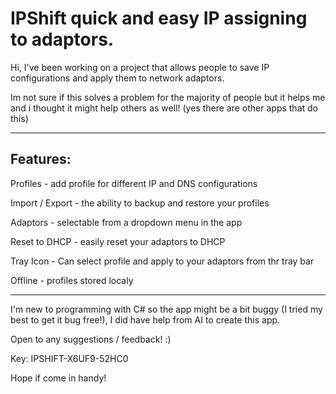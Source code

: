 # IPShift quick and easy IP assigning to adaptors.

Hi, I've been working on a project that allows people to save IP configurations and apply them to network adaptors.

Im not sure if this solves a problem for the majority of people but it helps me and i thought it might help others as well! (yes there are other apps that do this)

-----------------------------------------------------------------------------

Features:
-----------------------------------------------------------------------------
Profiles - add profile for different IP and DNS configurations

Import / Export - the ability to backup and restore your profiles

Adaptors - selectable from a dropdown menu in the app

Reset to DHCP - easily reset your adaptors to DHCP

Tray Icon - Can select profile and apply to your adaptors from thr tray bar

Offline - profiles stored localy


-----------------------------------------------------------------------------
I'm new to programming with C# so the app might be a bit buggy (I tried my best to get it bug free!), I did have help from AI to create this app.

Open to any suggestions / feedback! :)

Key: IPSHIFT-X6UF9-52HC0

Hope if come in handy!
